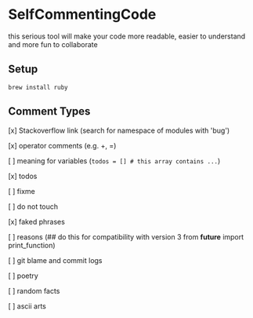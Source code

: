 # SelfCommentingCode
this serious tool will make your code more readable, easier to understand and more fun to collaborate


## Setup
`brew install ruby`

## Comment Types

[x] Stackoverflow link (search for namespace of modules with 'bug')

[x] operator comments (e.g. +, =)

[ ] meaning for variables (`todos = [] # this array contains ...`)

[x] todos

[ ] fixme

[ ] do not touch

[x] faked phrases 

[ ] reasons (## do this for compatibility with version 3 from __future__ import print_function)

[ ] git blame and commit logs

[ ] poetry

[ ] random facts

[ ] ascii arts
